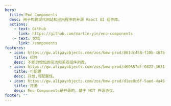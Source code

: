 ```yaml
---
hero:
  title: Eno Components
  desc: 用于构建现代网站和应用程序的开源 React UI 组件库。
  actions:
    - text: Github
      link: https://github.com/martin-yin/eno-components
    - text: 文档
      link: /components
features:
  - icon: https://gw.alipayobjects.com/zos/bmw-prod/881dc458-f20b-407b-947a-95104b5ec82b/k79dm8ih_w144_h144.png
    title: 组件
    desc: 不断的增加的简洁和美观组件列表。
  - icon: https://gw.alipayobjects.com/zos/bmw-prod/d60657df-0822-4631-9d7c-e7a869c2f21c/k79dmz3q_w126_h126.png
    title: 可配置
    desc: 开放,可配置性。
  - icon: https://gw.alipayobjects.com/zos/bmw-prod/d1ee0c6f-5aed-4a45-a507-339a4bfe076c/k7bjsocq_w144_h144.png
    title: 开源
    desc: Eno Components是开源的，基于 MIT 开源协议。
footer: ""
---
```

